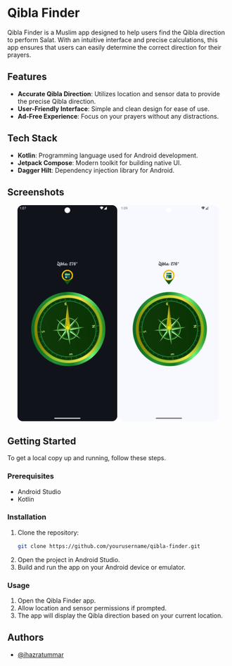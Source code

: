 # Qibla Finder

Qibla Finder is a Muslim app designed to help users find the Qibla direction to perform Salat. With an intuitive interface and precise calculations, this app ensures that users can easily determine the correct direction for their prayers.

## Features

- **Accurate Qibla Direction**: Utilizes location and sensor data to provide the precise Qibla direction.
- **User-Friendly Interface**: Simple and clean design for ease of use.
- **Ad-Free Experience**: Focus on your prayers without any distractions.

## Tech Stack

- **Kotlin**: Programming language used for Android development.
- **Jetpack Compose**: Modern toolkit for building native UI.
- **Dagger Hilt**: Dependency injection library for Android.

## Screenshots

<p align="center">
  <img src="screenshot/QiblaScreenDarkMode.png" width="45%" />
  <img src="screenshot/QiblaScreenLightMode.png" width="45%" />
</p>

## Getting Started

To get a local copy up and running, follow these steps.

### Prerequisites

- Android Studio
- Kotlin

### Installation

1. Clone the repository:
   ```sh
   git clone https://github.com/yourusername/qibla-finder.git

2. Open the project in Android Studio.
3. Build and run the app on your Android device or emulator.

### Usage

1. Open the Qibla Finder app.
2. Allow location and sensor permissions if prompted.
3. The app will display the Qibla direction based on your current location.

## Authors

- [@ihazratummar](https://www.github.com/ihazratummar)

